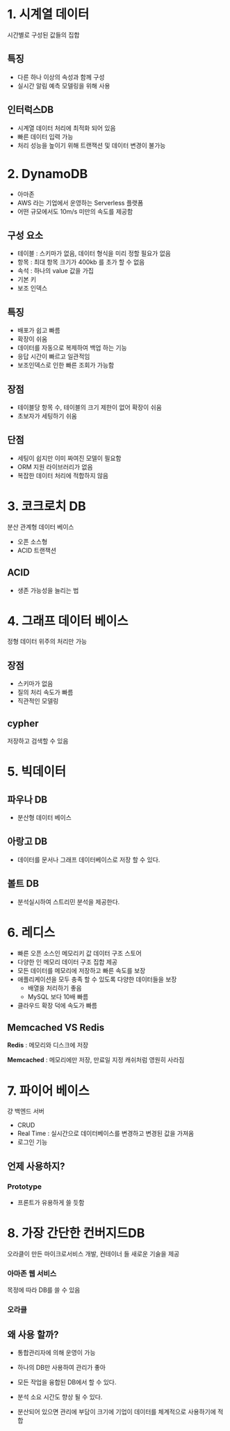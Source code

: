# 1. 시계열 데이터

시간별로 구성된 값들의 집합 



## 특징

- 다른 하나 이상의 속성과 함께 구성
- 실시간 알림 예측 모델링을 위해 사용



## 인터럭스DB

- 시계열 데이터 처리에 최적화 되어 있음
- 빠른 데이터 입력 가능
- 처리 성능을 높이기 위해 트랜잭션 및 데이터 변경이 불가능





# 2. DynamoDB

- 아마존 
- AWS 라는 기업에서 운영하는 Serverless 플랫폼
- 어떤 규모에서도 10m/s 미만의 속도를 제공함



## 구성 요소

- 테이블 : 스키마가 없음, 데이터 형식을 미리 정할 필요가 없음
- 항목 : 최대 항목 크기가 400kb 를 초가 할 수 없음
- 속석 : 하나의 value 값을 가집
- 기본 키
- 보조 인덱스



## 특징

- 배포가 쉽고 빠름
- 확장이 쉬움
- 데이터를 자동으로 복제하여 백업 하는 기능
- 응답 시간이 빠르고 일관적임
- 보조인덱스로 인한 빠른 조회가 가능함 



## 장점

- 테이블당 항목 수, 테이블의 크기 제한이 없어 확장이 쉬움
- 초보자가 세팅하기 쉬움



## 단점 

- 세팅이 쉽지만 이미 짜여진 모델이 필요함
- ORM 지원 라이브러리가 없음
- 복잡한 데이터 처리에 적합하지 않음





# 3. 코크로치 DB



분산 관계형 데이터 베이스

- 오픈 소스형 
- ACID 트랜잭션 



## ACID

- 생존 가능성을 늘리는 법





# 4. 그래프 데이터 베이스



 정형 데이터 위주의 처리만 가능



## 장점

- 스키마가 없음 
- 질의 처리 속도가 빠름 
- 직관적인 모델링



## cypher

저장하고 검색할 수 있음





# 5. 빅데이터

## 파우나 DB 

- 분산형 데이터 베이스 



## 아랑고 DB

- 데이터를 문서나 그래프 데이터베이스로 저장 할 수 있다. 



## 볼트 DB

- 분석실시하여 스트리민 분석을 제공한다. 





# 6. 레디스

- 빠른 오픈 소스인 메모리키 값 데이터 구조 스토어
- 다양한 인 메모리 데이터 구조 집합 제공
- 모든 데이터를 메모리에 저장하고 빠른 속도를 보장
- 애플리케이션을 모두 충족 할 수 있도록 다양한 데이터들을 보장
  - 배열을 처리하기 좋음
  - MySQL 보다 10배 빠름
- 클라우드 확장 덕에 속도가 빠름



## Memcached   VS   Redis

**Redis** : 메모리와 디스크에 저장

**Memcached**  : 메모리에만 저장, 만료일 지정 캐쉬처럼 영원히 사라짐





# 7. 파이어 베이스

걍 백엔드 서버



- CRUD
- Real Time : 실시간으로 데이터베이스를 변경하고 변경된 값을 가져옴
- 로그인 기능 



## 언제 사용하지?

### **Prototype**

- 프론트가 유용하게 쓸 듯함 





# 8. 가장 간단한 컨버지드DB

오라클이 만든 마이크로서비스 개발, 컨테이너 들 새로운 기술을 제공



### 아마존 웹 서비스

목정에 따라 DB를 쓸 수 있음



### 오라클 





## 왜 사용 할까?

- 통합관리자에 의해 운영이 가능

- 하나의 DB만 사용하여 관리가 좋아

- 모든 작업을 융합된 DB에서 할 수 있다. 

- 분석 소요 시간도 향상 될 수 있다. 

- 분산되어 있으면 관리에 부담이 크기에 기업이 데이터를 체계적으로 사용하기에 적합

